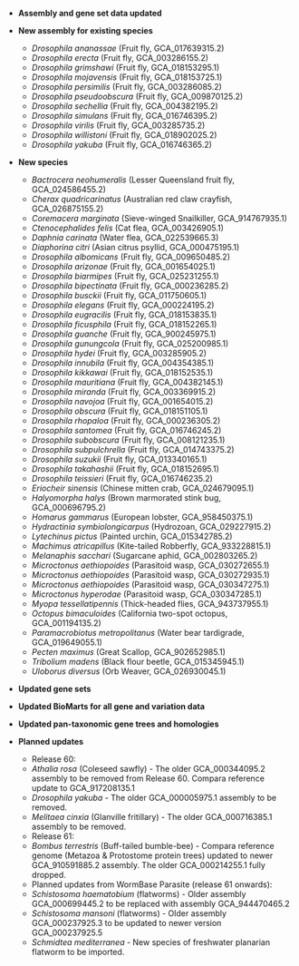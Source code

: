 - **Assembly and gene set data updated**
- **New assembly for existing species**
  - _Drosophila ananassae_ (Fruit fly, GCA\_017639315.2)
  - _Drosophila erecta_ (Fruit fly, GCA\_003286155.2)
  - _Drosophila grimshawi_ (Fruit fly, GCA\_018153295.1)
  - _Drosophila mojavensis_ (Fruit fly, GCA\_018153725.1)
  - _Drosophila persimilis_ (Fruit fly, GCA\_003286085.2)
  - _Drosophila pseudoobscura_ (Fruit fly, GCA\_009870125.2)
  - _Drosophila sechellia_ (Fruit fly, GCA\_004382195.2)
  - _Drosophila simulans_ (Fruit fly, GCA\_016746395.2)
  - _Drosophila virilis_ (Fruit fly, GCA\_003285735.2)
  - _Drosophila willistoni_ (Fruit fly, GCA\_018902025.2)
  - _Drosophila yakuba_ (Fruit fly, GCA\_016746365.2)
- **New species**
  - _Bactrocera neohumeralis_ (Lesser Queensland fruit fly, GCA\_024586455.2)
  - _Cherax quadricarinatus_ (Australian red claw crayfish, GCA\_026875155.2)
  - _Coremacera marginata_ (Sieve-winged Snailkiller, GCA\_914767935.1)
  - _Ctenocephalides felis_ (Cat flea, GCA\_003426905.1)
  - _Daphnia carinata_ (Water flea, GCA\_022539665.3)
  - _Diaphorina citri_ (Asian citrus psyllid, GCA\_000475195.1)
  - _Drosophila albomicans_ (Fruit fly, GCA\_009650485.2)
  - _Drosophila arizonae_ (Fruit fly, GCA\_001654025.1)
  - _Drosophila biarmipes_ (Fruit fly, GCA\_025231255.1)
  - _Drosophila bipectinata_ (Fruit fly, GCA\_000236285.2)
  - _Drosophila busckii_ (Fruit fly, GCA\_011750605.1)
  - _Drosophila elegans_ (Fruit fly, GCA\_000224195.2)
  - _Drosophila eugracilis_ (Fruit fly, GCA\_018153835.1)
  - _Drosophila ficusphila_ (Fruit fly, GCA\_018152265.1)
  - _Drosophila guanche_ (Fruit fly, GCA\_900245975.1)
  - _Drosophila gunungcola_ (Fruit fly, GCA\_025200985.1)
  - _Drosophila hydei_ (Fruit fly, GCA\_003285905.2)
  - _Drosophila innubila_ (Fruit fly, GCA\_004354385.1)
  - _Drosophila kikkawai_ (Fruit fly, GCA\_018152535.1)
  - _Drosophila mauritiana_ (Fruit fly, GCA\_004382145.1)
  - _Drosophila miranda_ (Fruit fly, GCA\_003369915.2)
  - _Drosophila navojoa_ (Fruit fly, GCA\_001654015.2)
  - _Drosophila obscura_ (Fruit fly, GCA\_018151105.1)
  - _Drosophila rhopaloa_ (Fruit fly, GCA\_000236305.2)
  - _Drosophila santomea_ (Fruit fly, GCA\_016746245.2)
  - _Drosophila subobscura_ (Fruit fly, GCA\_008121235.1)
  - _Drosophila subpulchrella_ (Fruit fly, GCA\_014743375.2)
  - _Drosophila suzukii_ (Fruit fly, GCA\_013340165.1)
  - _Drosophila takahashii_ (Fruit fly, GCA\_018152695.1)
  - _Drosophila teissieri_ (Fruit fly, GCA\_016746235.2)
  - _Eriocheir sinensis_ (Chinese mitten crab, GCA\_024679095.1)
  - _Halyomorpha halys_ (Brown marmorated stink bug, GCA\_000696795.2)
  - _Homarus gammarus_ (European lobster, GCA\_958450375.1)
  - _Hydractinia symbiolongicarpus_ (Hydrozoan, GCA\_029227915.2)
  - _Lytechinus pictus_ (Painted urchin, GCA\_015342785.2)
  - _Machimus atricapillus_ (Kite-tailed Robberfly, GCA\_933228815.1)
  - _Melanaphis sacchari_ (Sugarcane aphid, GCA\_002803265.2)
  - _Microctonus aethiopoides_ (Parasitoid wasp, GCA\_030272655.1)
  - _Microctonus aethiopoides_ (Parasitoid wasp, GCA\_030272935.1)
  - _Microctonus aethiopoides_ (Parasitoid wasp, GCA\_030347275.1)
  - _Microctonus hyperodae_ (Parasitoid wasp, GCA\_030347285.1)
  - _Myopa tessellatipennis_ (Thick-headed flies, GCA\_943737955.1)
  - _Octopus bimaculoides_ (California two-spot octopus, GCA\_001194135.2)
  - _Paramacrobiotus metropolitanus_ (Water bear tardigrade, GCA\_019649055.1)
  - _Pecten maximus_ (Great Scallop, GCA\_902652985.1)
  - _Tribolium madens_ (Black flour beetle, GCA\_015345945.1)
  - _Uloborus diversus_ (Orb Weaver, GCA\_026930045.1)
- **Updated gene sets**
- **Updated BioMarts for all gene and variation data**
- **Updated pan-taxonomic gene trees and homologies**

- **Planned updates**
  - Release 60:
  - _Athalia rosa_ (Coleseed sawfly) - The older GCA\_000344095.2 assembly to be removed from Release 60. Compara reference update to GCA\_917208135.1
  - _Drosophila yakuba_ - The older GCA\_000005975.1 assembly to be removed.
  - _Melitaea cinxia_ (Glanville fritillary) - The older GCA\_000716385.1 assembly to be removed.
  - Release 61:
  - _Bombus terrestris_ (Buff-tailed bumble-bee) - Compara reference genome (Metazoa & Protostome protein trees) updated to newer GCA\_910591885.2 assembly. The older GCA\_000214255.1 fully dropped. 
  - Planned updates from WormBase Parasite (release 61 onwards):
  - _Schistosoma haematobium_ (flatworms) - Older assembly GCA\_000699445.2 to be replaced with assembly GCA\_944470465.2
  - _Schistosoma mansoni_ (flatworms) - Older assembly GCA\_000237925.3 to be updated to newer version GCA\_000237925.5
  - _Schmidtea mediterranea_ - New species of freshwater planarian flatworm to be imported.